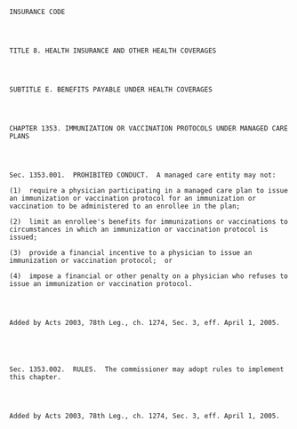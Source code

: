 ﻿
    
    
    	
    					
    
    
    INSURANCE CODE
    
      
    
    
    TITLE 8. HEALTH INSURANCE AND OTHER HEALTH COVERAGES
    
      
    
    
    SUBTITLE E. BENEFITS PAYABLE UNDER HEALTH COVERAGES
    
      
    
    
    CHAPTER 1353. IMMUNIZATION OR VACCINATION PROTOCOLS UNDER MANAGED CARE PLANS
    
      
    
    
    Sec. 1353.001.  PROHIBITED CONDUCT.  A managed care entity may not:
    
    (1)  require a physician participating in a managed care plan to issue an immunization or vaccination protocol for an immunization or vaccination to be administered to an enrollee in the plan;
    
    (2)  limit an enrollee's benefits for immunizations or vaccinations to circumstances in which an immunization or vaccination protocol is issued;
    
    (3)  provide a financial incentive to a physician to issue an immunization or vaccination protocol;  or
    
    (4)  impose a financial or other penalty on a physician who refuses to issue an immunization or vaccination protocol.
    
    
    
    
    Added by Acts 2003, 78th Leg., ch. 1274, Sec. 3, eff. April 1, 2005.
    
    
    
    
    
    Sec. 1353.002.  RULES.  The commissioner may adopt rules to implement this chapter.
    
    
    
    
    Added by Acts 2003, 78th Leg., ch. 1274, Sec. 3, eff. April 1, 2005.
    
    
    
    
    				
